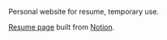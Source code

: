 Personal website for resume, temporary use. 

<a href="https://jyngjeon.com/resume/">Resume page</a> built from <a href="https://www.notion.so" target="_blank">Notion</a>.